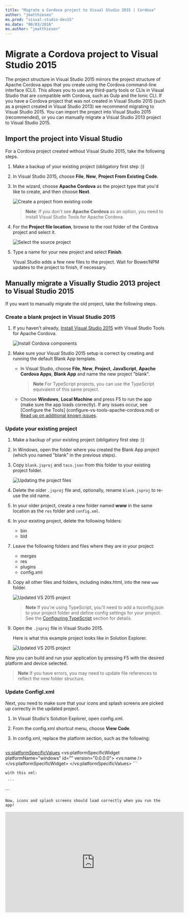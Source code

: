 ```yaml
---
title: "Migrate a Cordova project to Visual Studio 2015 | Cordova"
author: "jmatthiesen"
ms.prod: "visual-studio-dev15"
ms.date: "08/03/2016"
ms.author: "jmatthiesen"
---
```


# Migrate a Cordova project to Visual Studio 2015

The project structure in Visual Studio 2015 mirrors the project structure of Apache Cordova apps that you create using the Cordova command-line interface (CLI). This allows you to use any third-party tools or CLIs in Visual Studio that are compatible with Cordova, such as Gulp and the Ionic CLI. If you have a Cordova project that was not created in Visual Studio 2015 (such as a project created in Visual Studio 2013) we recommend migrating to Visual Studio 2015. You can import the project into Visual Studio 2015 (recommended), or you can manually migrate a Visual Studio 2013 project to Visual Studio 2015. 

## Import the project into Visual Studio

For a Cordova project created without Visual Studio 2015, take the following steps.

1. Make a backup of your existing project (obligatory first step :))

2. In Visual Studio 2015, choose **File**, **New**, **Project From Existing Code**.

3. In the wizard, choose **Apache Cordova** as the project type that you'd like to create, and then choose **Next**.

    ![Create a project from existing code](media/vs-taco-2015-migrate-to-vs2015/create-wizard.png)

    >**Note**: If you don't see **Apache Cordova** as an option, you need to install Visual Studio Tools for Apache Cordova.

4. For the **Project file location**, browse to the root folder of the Cordova project and select it.

    ![Select the source project](media/vs-taco-2015-migrate-to-vs2015/create-specify-root.png)

5. Type a name for your new project and select **Finish**.

    Visual Studio adds a few new files to the project. Wait for Bower/NPM updates to the project to finish, if necessary.

## Manually migrate a Visually Studio 2013 project to Visual Studio 2015

If you want to manually migrate the old project, take the following steps.

### Create a blank project in Visual Studio 2015

1. If you haven't already, [Install Visual Studio 2015](http://go.microsoft.com/fwlink/?LinkID=533794) with Visual Studio Tools for Apache Cordova.

    ![Install Cordova components](media/vs-taco-2015-migrate-to-vs2015/install-cordova-components.png)

2. Make sure your Visual Studio 2015 setup is correct by creating and running the default Blank App template.
     * In Visual Studio, choose **File**, **New**, **Project**, **JavaScript**, **Apache Cordova Apps**, **Blank App** and name the new project "blank".

        > **Note** For TypeScript projects, you can use the TypeScript equivalent of this same project.

     * Choose **Windows**, **Local Machine** and press F5 to run the app (make sure the app loads correctly). If any issues occur, see [Configure the Tools] (configure-vs-tools-apache-cordova.md) or [Read up on additional known issues](./known-issues/known-issues-general.md).

### Update your existing project
1. Make a backup of your existing project (obligatory first step :))

2. In Windows, open the folder where you created the Blank App project (which you named "blank" in the previous steps).

3. Copy `blank.jsproj` and `taco.json` from this folder to your existing project folder.

    ![Updating the project files](media/vs-taco-2015-migrate-to-vs2015/adding-vs2015-project-files.png)

4. Delete the older `.jsproj` file and, optionally, rename `blank.jsproj` to re-use the old name.

5. In your older project, create a new folder named **www** in the same location as the `res` folder and `config.xml`.
6. In your existing project, delete the following folders:
	 * bin
	 * bld
7. Leave the following folders and files where they are in your project:
	 * merges
	 * res
	 * plugins
	 * config.xml
8. Copy all other files and folders, including index.html, into the new `www` folder.

    ![Updated VS 2015 project](media/vs-taco-2015-migrate-to-vs2015/vs-2015-project-structure.png)

    > **Note** If you're using TypeScript, you'll need to add a tsconfig.json to your project folder and define config settings for your project. See the [Configuring TypeScript](../getting-started/tutorial-typescript.md) section for details.
10. Open the `.jsproj` file in Visual Studio 2015.

    Here is what this example project looks like in Solution Explorer.

    ![Updated VS 2015 project](media/vs-taco-2015-migrate-to-vs2015/solution-explorer.png)

  Now you can build and run your application by pressing F5 with the desired platform and device selected.

  > **Note** If you have errors, you may need to update file references to reflect the new folder structure.

### Update Configl.xml

Next, you need to make sure that your icons and splash screens are picked up correctly in the updated project.

1. In Visual Studio's Solution Explorer, open config.xml.

3. From the config.xml shortcut menu, choose **View Code**.

4. In config.xml, replace the platform section, such as the following:

    ```
  <vs:platformSpecificValues>
  <vs:platformSpecificWidget platformName="windows" id="" version="0.0.0.0">
    <vs:name />
  </vs:platformSpecificWidget>
</vs:platformSpecificValues>
    ```

    with this xml:

     ```
  <platform name="android">
    <icon src="res/icons/android/icon-36-ldpi.png" density="ldpi" />
    <icon src="res/icons/android/icon-48-mdpi.png" density="mdpi" />
    <icon src="res/icons/android/icon-72-hdpi.png" density="hdpi" />
    <icon src="res/icons/android/icon-96-xhdpi.png" density="xhdpi" />
  </platform>
  <platform name="ios">
    <icon src="res/icons/ios/icon-60-3x.png" width="180" height="180" />
    <icon src="res/icons/ios/icon-60.png" width="60" height="60" />
    <icon src="res/icons/ios/icon-60-2x.png" width="120" height="120" />
    <icon src="res/icons/ios/icon-76.png" width="76" height="76" />
    <icon src="res/icons/ios/icon-76-2x.png" width="152" height="152" />
    <icon src="res/icons/ios/icon-40.png" width="40" height="40" />
    <icon src="res/icons/ios/icon-40-2x.png" width="80" height="80" />
    <icon src="res/icons/ios/icon-57.png" width="57" height="57" />
    <icon src="res/icons/ios/icon-57-2x.png" width="114" height="114" />
    <icon src="res/icons/ios/icon-72.png" width="72" height="72" />
    <icon src="res/icons/ios/icon-72-2x.png" width="144" height="144" />
    <icon src="res/icons/ios/icon-small.png" width="29" height="29" />
    <icon src="res/icons/ios/icon-small-2x.png" width="58" height="58" />
    <icon src="res/icons/ios/icon-50.png" width="50" height="50" />
    <icon src="res/icons/ios/icon-50-2x.png" width="100" height="100" />
  </platform>
  <platform name="windows">
    <icon src="res/icons/windows/Square150x150Logo.scale-100.png" width="150" height="150" />
    <icon src="res/icons/windows/Square150x150Logo.scale-240.png" width="360" height="360" />
    <icon src="res/icons/windows/Square30x30Logo.scale-100.png" width="30" height="30" />
    <icon src="res/icons/windows/Square310x310Logo.scale-100.png" width="310" height="310" />
    <icon src="res/icons/windows/Square44x44Logo.scale-240.png" width="106" height="106" />
    <icon src="res/icons/windows/Square70x70Logo.scale-100.png" width="70" height="70" />
    <icon src="res/icons/windows/Square71x71Logo.scale-240.png" width="170" height="170" />
    <icon src="res/icons/windows/StoreLogo.scale-100.png" width="50" height="50" />
    <icon src="res/icons/windows/StoreLogo.scale-240.png" width="120" height="120" />
    <icon src="res/icons/windows/Wide310x150Logo.scale-100.png" width="310" height="150" />
    <icon src="res/icons/windows/Wide310x150Logo.scale-240.png" width="744" height="360" />
  </platform>
  <platform name="wp8">
    <icon src="res/icons/wp8/ApplicationIcon.png" width="62" height="62" />
    <icon src="res/icons/wp8/Background.png" width="173" height="173" />
  </platform>
  <platform name="android">
    <splash src="res/screens/android/screen-hdpi-landscape.png" density="land-hdpi"/>
    <splash src="res/screens/android/screen-ldpi-landscape.png" density="land-ldpi"/>
    <splash src="res/screens/android/screen-mdpi-landscape.png" density="land-mdpi"/>
    <splash src="res/screens/android/screen-xhdpi-landscape.png" density="land-xhdpi"/>
    <splash src="res/screens/android/screen-hdpi-portrait.png" density="port-hdpi"/>
    <splash src="res/screens/android/screen-ldpi-portrait.png" density="port-ldpi"/>
    <splash src="res/screens/android/screen-mdpi-portrait.png" density="port-mdpi"/>
    <splash src="res/screens/android/screen-xhdpi-portrait.png" density="port-xhdpi"/>
  </platform>
  <platform name="ios">
    <splash src="res/screens/ios/screen-iphone-portrait.png" width="320" height="480"/>
    <splash src="res/screens/ios/screen-iphone-portrait-2x.png" width="640" height="960"/>
    <splash src="res/screens/ios/screen-ipad-portrait.png" width="768" height="1024"/>
    <splash src="res/screens/ios/screen-ipad-portrait-2x.png" width="1536" height="2048"/>
    <splash src="res/screens/ios/screen-ipad-landscape.png" width="1024" height="768"/>
    <splash src="res/screens/ios/screen-ipad-landscape-2x.png" width="2048" height="1536"/>
    <splash src="res/screens/ios/screen-iphone-568h-2x.png" width="640" height="1136"/>
    <splash src="res/screens/ios/screen-iphone-portrait-667h.png" width="750" height="1334"/>
    <splash src="res/screens/ios/screen-iphone-portrait-736h.png" width="1242" height="2208"/>
    <splash src="res/screens/ios/screen-iphone-landscape-736h.png" width="2208" height="1242"/>
  </platform>
  <platform name="windows">
    <splash src="res/screens/windows/SplashScreen.scale-100.png" width="620" height="300"/>
    <splash src="res/screens/windows/SplashScreen.scale-240.png" width="1152" height="1920"/>
    <splash src="res/screens/windows/SplashScreenPhone.scale-240.png" width="1152" height="1920"/>
  </platform>
  <platform name="wp8">
    <splash src="res/screens/wp8/SplashScreenImage.jpg" width="480" height="800"/>
  </platform>
     ```

    Now, icons and splash screens should load correctly when you run the app!

<iframe width="560" height="315" src="https://www.youtube.com/embed/n44ynSECDCY" frameborder="0" allowfullscreen></iframe>
